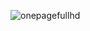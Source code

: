 ![onepagefullhd](https://github.com/envyx10/PortfolioJS/assets/29457987/839d051a-e0b2-469e-8dfe-288b9ac0054f)
